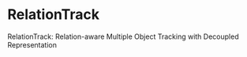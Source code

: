 # RelationTrack
RelationTrack: Relation-aware Multiple Object Tracking with Decoupled Representation
